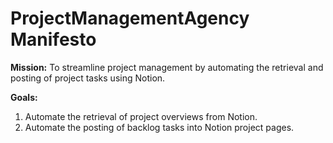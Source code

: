 # ProjectManagementAgency Manifesto

**Mission:** To streamline project management by automating the retrieval and posting of project tasks using Notion.

**Goals:**
1. Automate the retrieval of project overviews from Notion.
2. Automate the posting of backlog tasks into Notion project pages.